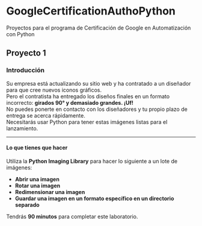 # GoogleCertificationAuthoPython
Proyectos para el programa de Certificación de Google en Automatización con Python

## Proyecto 1

### Introducción

Su empresa está actualizando su sitio web y ha contratado a un diseñador para que cree nuevos iconos gráficos.  
Pero el contratista ha entregado los diseños finales en un formato incorrecto: **girados 90° y demasiado grandes. ¡Uf!**  
No puedes ponerte en contacto con los diseñadores y tu propio plazo de entrega se acerca rápidamente.  
Necesitarás usar Python para tener estas imágenes listas para el lanzamiento.

---

#### Lo que tienes que hacer

Utiliza la **Python Imaging Library** para hacer lo siguiente a un lote de imágenes:

- **Abrir una imagen**
- **Rotar una imagen**
- **Redimensionar una imagen**
- **Guardar una imagen en un formato específico en un directorio separado**

Tendrás **90 minutos** para completar este laboratorio.
